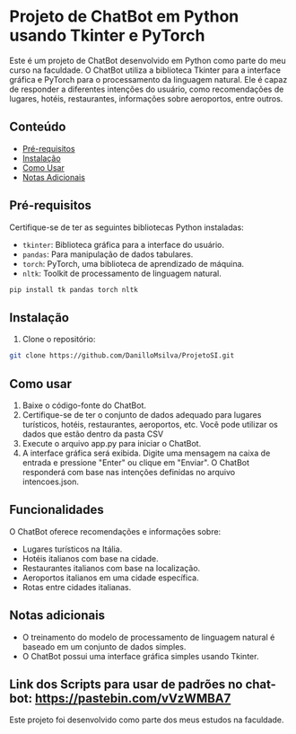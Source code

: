 # Projeto de ChatBot em Python usando Tkinter e PyTorch

Este é um projeto de ChatBot desenvolvido em Python como parte do meu curso na faculdade. O ChatBot utiliza a biblioteca Tkinter para a interface gráfica e PyTorch para o processamento da linguagem natural. Ele é capaz de responder a diferentes intenções do usuário, como recomendações de lugares, hotéis, restaurantes, informações sobre aeroportos, entre outros.

## Conteúdo

- [Pré-requisitos](#pré-requisitos)
- [Instalação](#instalação)
- [Como Usar](#como-usar)
- [Notas Adicionais](#notas-adicionais)

## Pré-requisitos

Certifique-se de ter as seguintes bibliotecas Python instaladas:

* `tkinter`: Biblioteca gráfica para a interface do usuário.
* `pandas`: Para manipulação de dados tabulares.
* `torch`: PyTorch, uma biblioteca de aprendizado de máquina.
* `nltk`: Toolkit de processamento de linguagem natural.

```bash
pip install tk pandas torch nltk
```

## Instalação

1. Clone o repositório:

```bash
git clone https://github.com/DanilloMsilva/ProjetoSI.git
```

## Como usar

1. Baixe o código-fonte do ChatBot.
2. Certifique-se de ter o conjunto de dados adequado para lugares turísticos, hotéis, restaurantes, aeroportos, etc. Você pode utilizar os dados que estão dentro da pasta CSV
3. Execute o arquivo app.py para iniciar o ChatBot.
4. A interface gráfica será exibida. Digite uma mensagem na caixa de entrada e pressione "Enter" ou clique em "Enviar". O ChatBot responderá com base nas intenções definidas no arquivo intencoes.json.

## Funcionalidades

O ChatBot oferece recomendações e informações sobre:

* Lugares turísticos na Itália.
* Hotéis italianos com base na cidade.
* Restaurantes italianos com base na localização.
* Aeroportos italianos em uma cidade específica.
* Rotas entre cidades italianas.

## Notas adicionais

* O treinamento do modelo de processamento de linguagem natural é baseado em um conjunto de dados simples.
* O ChatBot possui uma interface gráfica simples usando Tkinter.

## Link dos Scripts para usar de padrões no chat-bot: https://pastebin.com/vVzWMBA7

Este projeto foi desenvolvido como parte dos meus estudos na faculdade. 
